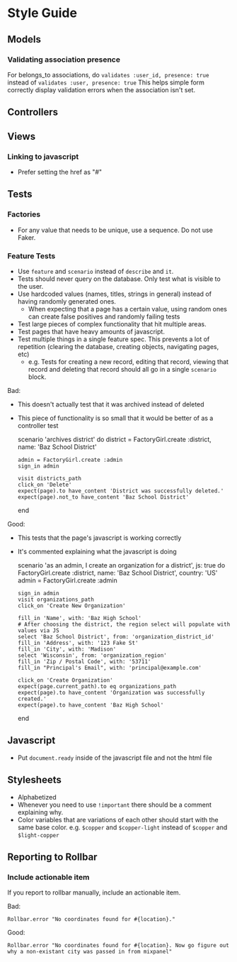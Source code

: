 # Style Guide

## Models

### Validating association presence

For belongs\_to associations, do `validates :user_id, presence: true` instead of `validates :user, presence: true`
This helps simple form correctly display validation errors when the association isn't set.

## Controllers

## Views

### Linking to javascript
* Prefer setting the href as "#"

## Tests

### Factories
* For any value that needs to be unique, use a sequence. Do not use Faker.

### Feature Tests
* Use `feature` and `scenario` instead of `describe` and `it`.
* Tests should never query on the database. Only test what is visible to the user.
* Use hardcoded values (names, titles, strings in general) instead of having randomly generated ones.
  - When expecting that a page has a certain value, using random ones can create false positives and randomly failing tests
* Test large pieces of complex functionality that hit multiple areas.
* Test pages that have heavy amounts of javascript.
* Test multiple things in a single feature spec. This prevents a lot of repetition (clearing the database, creating objects, navigating pages, etc)
  - e.g. Tests for creating a new record, editing that record, viewing that record and deleting that record should all go in a single `scenario` block.

Bad:
* This doesn't actually test that it was archived instead of deleted
* This piece of functionality is so small that it would be better of as a controller test

    scenario 'archives district' do
      district = FactoryGirl.create :district, name: 'Baz School District'

      admin = FactoryGirl.create :admin
      sign_in admin

      visit districts_path
      click_on 'Delete'
      expect(page).to have_content 'District was successfully deleted.'
      expect(page).not_to have_content 'Baz School District'
    end

Good:
* This tests that the page's javascript is working correctly
* It's commented explaining what the javascript is doing

    scenario 'as an admin, I create an organization for a district', js: true do
      FactoryGirl.create :district, name: 'Baz School District', country: 'US'
      admin = FactoryGirl.create :admin

      sign_in admin
      visit organizations_path
      click_on 'Create New Organization'

      fill_in 'Name', with: 'Baz High School'
      # After choosing the district, the region select will populate with values via JS
      select 'Baz School District', from: 'organization_district_id'
      fill_in 'Address', with: '123 Fake St'
      fill_in 'City', with: 'Madison'
      select 'Wisconsin', from: 'organization_region'
      fill_in 'Zip / Postal Code', with: '53711'
      fill_in "Principal's Email", with: 'principal@example.com'

      click_on 'Create Organization'
      expect(page.current_path).to eq organizations_path
      expect(page).to have_content 'Organization was successfully created.'
      expect(page).to have_content 'Baz High School'
    end

## Javascript
* Put `document.ready` inside of the javascript file and not the html file

## Stylesheets
* Alphabetized
* Whenever you need to use `!important` there should be a comment explaining why.
* Color variables that are variations of each other should start with the same base color. e.g. `$copper` and `$copper-light` instead of `$copper` and `$light-copper`

## Reporting to Rollbar

### Include actionable item

If you report to rollbar manually, include an actionable item.

Bad:

    Rollbar.error "No coordinates found for #{location}."

Good:

    Rollbar.error "No coordinates found for #{location}. Now go figure out why a non-existant city was passed in from mixpanel"
